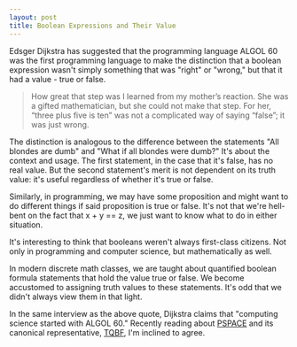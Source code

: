 ```yaml
---
layout: post
title: Boolean Expressions and Their Value
---
```


Edsger Dijkstra has suggested that the programming language ALGOL 60 was the first programming language to make the distinction that a boolean expression wasn't simply something that was "right" or "wrong," but that it had a value - true or false.

> How great that step was I learned from my mother’s reaction. She was a gifted mathematician, but she could not make that step. For her, “three plus five is ten” was not a complicated way of saying “false”; it was just wrong.

The distinction is analogous to the difference between the statements "All blondes are dumb" and "What if all blondes were dumb?" It's about the context and usage. The first statement, in the case that it's false, has no real value. But the second statement's merit is not dependent on its truth value: it's useful regardless of whether it's true or false.

Similarly, in programming, we may have some proposition and might want to do different things if said proposition is true or false. It's not that we're hell-bent on the fact that x + y == z, we just want to know what to do in either situation.

It's interesting to think that booleans weren't always first-class citizens. Not only in programming and computer science, but mathematically as well.

In modern discrete math classes, we are taught about quantified boolean formula statements that hold the value true or false. We become accustomed to assigning truth values to these statements. It's odd that we didn't always view them in that light.

In the same interview as the above quote, Dijkstra claims that "computing science started with ALGOL 60." Recently reading about [PSPACE](http://en.wikipedia.org/wiki/PSPACE) and its canonical representative, [TQBF](http://en.wikipedia.org/wiki/Quantified_Boolean_formula_problem), I'm inclined to agree.
